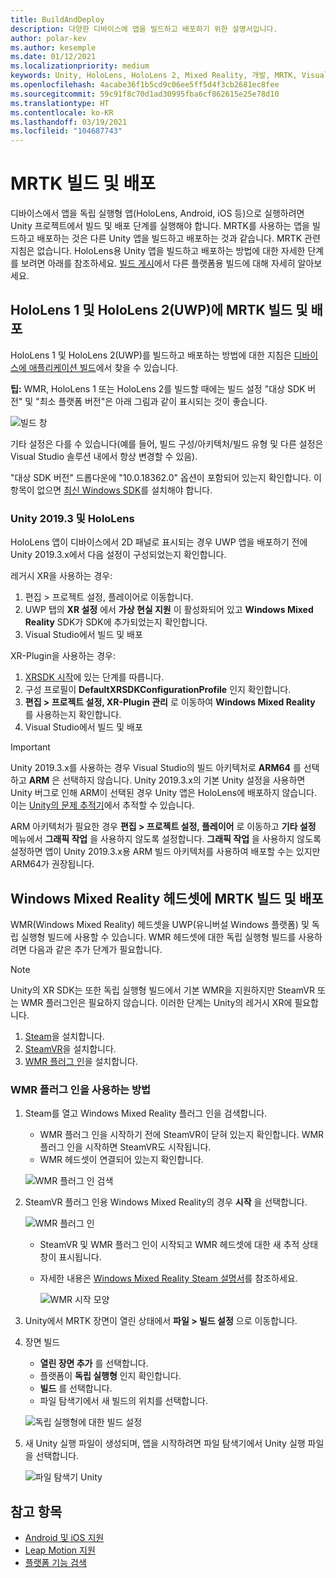 ```yaml
---
title: BuildAndDeploy
description: 다양한 디바이스에 앱을 빌드하고 배포하기 위한 설명서입니다.
author: polar-kev
ms.author: kesemple
ms.date: 01/12/2021
ms.localizationpriority: medium
keywords: Unity, HoloLens, HoloLens 2, Mixed Reality, 개발, MRTK, Visual Studio, Android, IOS
ms.openlocfilehash: 4acabe36f1b5cd9c06ee5ff5d4f3cb2681ec8fee
ms.sourcegitcommit: 59c91f8c70d1ad30995fba6cf862615e25e78d10
ms.translationtype: HT
ms.contentlocale: ko-KR
ms.lasthandoff: 03/19/2021
ms.locfileid: "104687743"
---
```

# <a name="building-and-deploying-mrtk"></a>MRTK 빌드 및 배포

디바이스에서 앱을 독립 실행형 앱(HoloLens, Android, iOS 등)으로 실행하려면 Unity 프로젝트에서 빌드 및 배포 단계를 실행해야 합니다. MRTK를 사용하는 앱을 빌드하고 배포하는 것은 다른 Unity 앱을 빌드하고 배포하는 것과 같습니다. MRTK 관련 지침은 없습니다. HoloLens용 Unity 앱을 빌드하고 배포하는 방법에 대한 자세한 단계를 보려면 아래를 참조하세요.  [빌드 게시](https://docs.unity3d.com/Manual/PublishingBuilds.html)에서 다른 플랫폼용 빌드에 대해 자세히 알아보세요.

## <a name="building-and-deploying-mrtk-to-hololens-1-and-hololens-2-uwp"></a>HoloLens 1 및 HoloLens 2(UWP)에 MRTK 빌드 및 배포

HoloLens 1 및 HoloLens 2(UWP)를 빌드하고 배포하는 방법에 대한 지침은 [디바이스에 애플리케이션 빌드](https://docs.microsoft.com/windows/mixed-reality/mrlearning-base-ch1#build-your-application-to-your-device)에서 찾을 수 있습니다.

**팁:** WMR, HoloLens 1 또는 HoloLens 2를 빌드할 때에는 빌드 설정 "대상 SDK 버전" 및 "최소 플랫폼 버전"은 아래 그림과 같이 표시되는 것이 좋습니다.

![빌드 창](../features/Images/getting_started/BuildWindow.png)

기타 설정은 다를 수 있습니다(예를 들어, 빌드 구성/아키텍처/빌드 유형 및 다른 설정은 Visual Studio 솔루션 내에서 항상 변경할 수 있음).

"대상 SDK 버전" 드롭다운에 "10.0.18362.0" 옵션이 포함되어 있는지 확인합니다. 이 항목이 없으면 [최신 Windows SDK](https://developer.microsoft.com/windows/downloads/windows-10-sdk)를 설치해야 합니다.

### <a name="unity-20193-and-hololens"></a>Unity 2019.3 및 HoloLens

HoloLens 앱이 디바이스에서 2D 패널로 표시되는 경우 UWP 앱을 배포하기 전에 Unity 2019.3.x에서 다음 설정이 구성되었는지 확인합니다.

레거시 XR을 사용하는 경우:

1. 편집 > 프로젝트 설정, 플레이어로 이동합니다.
1. UWP 탭의 **XR 설정** 에서 **가상 현실 지원** 이 활성화되어 있고 **Windows Mixed Reality** SDK가 SDK에 추가되었는지 확인합니다.
1. Visual Studio에서 빌드 및 배포

XR-Plugin을 사용하는 경우:

1. [XRSDK 시작](../configuration/GettingStartedWithMRTKAndXRSDK.md)에 있는 단계를 따릅니다.
1. 구성 프로필이 **DefaultXRSDKConfigurationProfile** 인지 확인합니다.
1. **편집 > 프로젝트 설정, XR-Plugin 관리** 로 이동하여 **Windows Mixed Reality** 를 사용하는지 확인합니다.
1. Visual Studio에서 빌드 및 배포

>[!IMPORTANT]
> Unity 2019.3.x를 사용하는 경우 Visual Studio의 빌드 아키텍처로 **ARM64** 를 선택하고 **ARM** 은 선택하지 않습니다. Unity 2019.3.x의 기본 Unity 설정을 사용하면 Unity 버그로 인해 ARM이 선택된 경우 Unity 앱은 HoloLens에 배포하지 않습니다. 이는 [Unity의 문제 추적기](https://issuetracker.unity3d.com/issues/enabling-graphics-jobs-in-2019-dot-3-x-results-in-a-crash-or-nothing-rendering-on-hololens-2)에서 추적할 수 있습니다.
>
> ARM 아키텍처가 필요한 경우 **편집 > 프로젝트 설정, 플레이어** 로 이동하고 **기타 설정** 메뉴에서 **그래픽 작업** 을 사용하지 않도록 설정합니다. **그래픽 작업** 을 사용하지 않도록 설정하면 앱이 Unity 2019.3.x용 ARM 빌드 아키텍처를 사용하여 배포할 수는 있지만 ARM64가 권장됩니다.

## <a name="building-and-deploying-mrtk-to-a-windows-mixed-reality-headset"></a>Windows Mixed Reality 헤드셋에 MRTK 빌드 및 배포

WMR(Windows Mixed Reality) 헤드셋을 UWP(유니버설 Windows 플랫폼) 및 독립 실행형 빌드에 사용할 수 있습니다.  WMR 헤드셋에 대한 독립 실행형 빌드를 사용하려면 다음과 같은 추가 단계가 필요합니다.

> [!NOTE]
> Unity의 XR SDK는 또한 독립 실행형 빌드에서 기본 WMR을 지원하지만 SteamVR 또는 WMR 플러그인은 필요하지 않습니다. 이러한 단계는 Unity의 레거시 XR에 필요합니다.

1. [Steam](https://store.steampowered.com/about/)을 설치합니다.
1. [SteamVR](https://store.steampowered.com/app/250820/SteamVR/)을 설치합니다.
1. [WMR 플러그 인](https://store.steampowered.com/app/719950/Windows_Mixed_Reality_for_SteamVR/)을 설치합니다.

### <a name="how-to-use-wmr-plugin"></a>WMR 플러그 인을 사용하는 방법

1. Steam를 열고 Windows Mixed Reality 플러그 인을 검색합니다.
    - WMR 플러그 인을 시작하기 전에 SteamVR이 닫혀 있는지 확인합니다. WMR 플러그 인을 시작하면 SteamVR도 시작됩니다.
    - WMR 헤드셋이 연결되어 있는지 확인합니다.

    ![WMR 플러그 인 검색](../features/Images/BuildDeploy/WMR/SteamSearchWMRPlugin.png)

1. SteamVR 플러그 인용 Windows Mixed Reality의 경우 **시작** 을 선택합니다.

    ![WMR 플러그 인](../features/Images/BuildDeploy/WMR/WMRPlugin.png)

    - SteamVR 및 WMR 플러그 인이 시작되고 WMR 헤드셋에 대한 새 추적 상태 창이 표시됩니다.
    - 자세한 내용은 [Windows Mixed Reality Steam 설명서](https://support.microsoft.com/help/4053622/windows-10-play-steamvr-games-in-windows-mixed-reality)를 참조하세요.

        ![WMR 시작 모양](../features/Images/BuildDeploy/WMR/WMRPluginActive.png)

1. Unity에서 MRTK 장면이 열린 상태에서 **파일 > 빌드 설정** 으로 이동합니다.

1. 장면 빌드
    - **열린 장면 추가** 를 선택합니다.
    - 플랫폼이 **독립 실행형** 인지 확인합니다.
    - **빌드** 를 선택합니다.
    - 파일 탐색기에서 새 빌드의 위치를 선택합니다.

    ![독립 실행형에 대한 빌드 설정](../features/Images/BuildDeploy/WMR/BuildSettingsStandaloneUnity.png)

1. 새 Unity 실행 파일이 생성되며, 앱을 시작하려면 파일 탐색기에서 Unity 실행 파일을 선택합니다.

    ![파일 탐색기 Unity](../features/Images/BuildDeploy/WMR/FileExplorerUnityExe.png)

## <a name="see-also"></a>참고 항목

- [Android 및 iOS 지원](../features/CrossPlatform/UsingARFoundation.md)
- [Leap Motion 지원](../features/CrossPlatform/LeapMotionMRTK.md)
- [플랫폼 기능 검색](../features/DetectingPlatformCapabilities.md)
